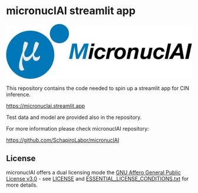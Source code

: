 # micronuclAI streamlit app 

![logo.png](logo.png)

This repository contains the code needed to spin up a streamlit app for CIN inference.  

https://micronuclai.streamlit.app

Test data and model are provided also in the repository.

For more information please check micronuclAI repository:

https://github.com/SchapiroLabor/micronuclAI

## License

micronuclAI offers a dual licensing mode the [GNU Affero General Public License v3.0](LICENSE) - see [LICENSE](LICENSE) and [ESSENTIAL_LICENSE_CONDITIONS.txt](ESSENTIAL_LICENSE_CONDITIONS.txt) for more details.
